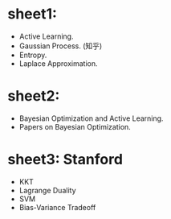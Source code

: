 # sheet1:
- Active Learning.
- Gaussian Process. (知乎)
- Entropy.
- Laplace Approximation.

# sheet2:
- Bayesian Optimization and Active Learning.
- Papers on Bayesian Optimization.

# sheet3: Stanford
- KKT
- Lagrange Duality
- SVM
- Bias-Variance Tradeoff
